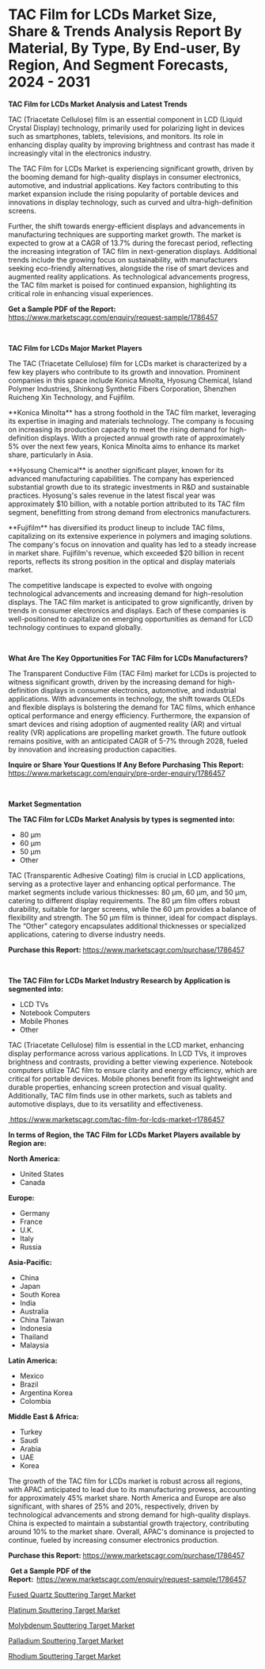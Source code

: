 <p><h1>TAC Film for LCDs Market Size, Share & Trends Analysis Report By Material, By Type, By End-user, By Region, And Segment Forecasts, 2024 - 2031</h1></p><p><strong>TAC Film for LCDs Market Analysis and Latest Trends</strong></p>
<p><p>TAC (Triacetate Cellulose) film is an essential component in LCD (Liquid Crystal Display) technology, primarily used for polarizing light in devices such as smartphones, tablets, televisions, and monitors. Its role in enhancing display quality by improving brightness and contrast has made it increasingly vital in the electronics industry. </p><p>The TAC Film for LCDs Market is experiencing significant growth, driven by the booming demand for high-quality displays in consumer electronics, automotive, and industrial applications. Key factors contributing to this market expansion include the rising popularity of portable devices and innovations in display technology, such as curved and ultra-high-definition screens.</p><p>Further, the shift towards energy-efficient displays and advancements in manufacturing techniques are supporting market growth. The market is expected to grow at a CAGR of 13.7% during the forecast period, reflecting the increasing integration of TAC film in next-generation displays. Additional trends include the growing focus on sustainability, with manufacturers seeking eco-friendly alternatives, alongside the rise of smart devices and augmented reality applications. As technological advancements progress, the TAC film market is poised for continued expansion, highlighting its critical role in enhancing visual experiences.</p></p>
<p><strong>Get a Sample PDF of the Report:&nbsp;</strong> <a href="https://www.marketscagr.com/enquiry/request-sample/1786457?utm_campaign=1267&utm_medium=2&utm_source=Github&utm_content=ia&utm_term=09102024&utm_id=tac-film-for-lcds">https://www.marketscagr.com/enquiry/request-sample/1786457</a></p>
<p>&nbsp;</p>
<p><strong>TAC Film for LCDs Major Market Players</strong></p>
<p><p>The TAC (Triacetate Cellulose) film for LCDs market is characterized by a few key players who contribute to its growth and innovation. Prominent companies in this space include Konica Minolta, Hyosung Chemical, Island Polymer Industries, Shinkong Synthetic Fibers Corporation, Shenzhen Ruicheng Xin Technology, and Fujifilm.</p><p>**Konica Minolta** has a strong foothold in the TAC film market, leveraging its expertise in imaging and materials technology. The company is focusing on increasing its production capacity to meet the rising demand for high-definition displays. With a projected annual growth rate of approximately 5% over the next few years, Konica Minolta aims to enhance its market share, particularly in Asia.</p><p>**Hyosung Chemical** is another significant player, known for its advanced manufacturing capabilities. The company has experienced substantial growth due to its strategic investments in R&D and sustainable practices. Hyosung's sales revenue in the latest fiscal year was approximately $10 billion, with a notable portion attributed to its TAC film segment, benefitting from strong demand from electronics manufacturers.</p><p>**Fujifilm** has diversified its product lineup to include TAC films, capitalizing on its extensive experience in polymers and imaging solutions. The company's focus on innovation and quality has led to a steady increase in market share. Fujifilm's revenue, which exceeded $20 billion in recent reports, reflects its strong position in the optical and display materials market.</p><p>The competitive landscape is expected to evolve with ongoing technological advancements and increasing demand for high-resolution displays. The TAC film market is anticipated to grow significantly, driven by trends in consumer electronics and displays. Each of these companies is well-positioned to capitalize on emerging opportunities as demand for LCD technology continues to expand globally.</p></p>
<p>&nbsp;</p>
<p><strong>What Are The Key Opportunities For TAC Film for LCDs Manufacturers?</strong></p>
<p><p>The Transparent Conductive Film (TAC Film) market for LCDs is projected to witness significant growth, driven by the increasing demand for high-definition displays in consumer electronics, automotive, and industrial applications. With advancements in technology, the shift towards OLEDs and flexible displays is bolstering the demand for TAC films, which enhance optical performance and energy efficiency. Furthermore, the expansion of smart devices and rising adoption of augmented reality (AR) and virtual reality (VR) applications are propelling market growth. The future outlook remains positive, with an anticipated CAGR of 5-7% through 2028, fueled by innovation and increasing production capacities.</p></p>
<p><strong>Inquire or Share Your Questions If Any Before Purchasing This Report:</strong> <a href="https://www.marketscagr.com/enquiry/pre-order-enquiry/1786457?utm_campaign=1267&utm_medium=2&utm_source=Github&utm_content=ia&utm_term=09102024&utm_id=tac-film-for-lcds">https://www.marketscagr.com/enquiry/pre-order-enquiry/1786457</a></p>
<p>&nbsp;</p>
<p><strong>Market Segmentation</strong></p>
<p><strong>The TAC Film for LCDs Market Analysis by types is segmented into:</strong></p>
<p><ul><li>80 µm</li><li>60 µm</li><li>50 µm</li><li>Other</li></ul></p>
<p><p>TAC (Transparentic Adhesive Coating) film is crucial in LCD applications, serving as a protective layer and enhancing optical performance. The market segments include various thicknesses: 80 µm, 60 µm, and 50 µm, catering to different display requirements. The 80 µm film offers robust durability, suitable for larger screens, while the 60 µm provides a balance of flexibility and strength. The 50 µm film is thinner, ideal for compact displays. The “Other” category encapsulates additional thicknesses or specialized applications, catering to diverse industry needs.</p></p>
<p><strong>Purchase this Report:&nbsp;</strong><a href="https://www.marketscagr.com/purchase/1786457?utm_campaign=1267&utm_medium=2&utm_source=Github&utm_content=ia&utm_term=09102024&utm_id=tac-film-for-lcds">https://www.marketscagr.com/purchase/1786457</a></p>
<p>&nbsp;</p>
<p><strong>The TAC Film for LCDs Market Industry Research by Application is segmented into:</strong></p>
<p><ul><li>LCD TVs</li><li>Notebook Computers</li><li>Mobile Phones</li><li>Other</li></ul></p>
<p><p>TAC (Triacetate Cellulose) film is essential in the LCD market, enhancing display performance across various applications. In LCD TVs, it improves brightness and contrasts, providing a better viewing experience. Notebook computers utilize TAC film to ensure clarity and energy efficiency, which are critical for portable devices. Mobile phones benefit from its lightweight and durable properties, enhancing screen protection and visual quality. Additionally, TAC film finds use in other markets, such as tablets and automotive displays, due to its versatility and effectiveness.</p></p>
<p><a href="https://www.marketscagr.com/tac-film-for-lcds-market-r1786457?utm_campaign=1267&utm_medium=2&utm_source=Github&utm_content=ia&utm_term=09102024&utm_id=tac-film-for-lcds">&nbsp;https://www.marketscagr.com/tac-film-for-lcds-market-r1786457</a></p>
<p><strong>In terms of Region, the TAC Film for LCDs Market Players available by Region are:</strong></p>
<p>
    <p> <strong> North America: </strong>
        <ul>
            <li>United States</li>
            <li>Canada</li>
        </ul>
        </p> 
    <p> <strong> Europe: </strong>
        <ul>
            <li>Germany</li>
            <li>France</li>
            <li>U.K.</li>
            <li>Italy</li>
            <li>Russia</li>
        </ul>
        </p> 
    <p> <strong> Asia-Pacific: </strong>
        <ul>
            <li>China</li>
            <li>Japan</li>
            <li>South Korea</li>
            <li>India</li>
            <li>Australia</li>
            <li>China Taiwan</li>
            <li>Indonesia</li>
            <li>Thailand</li>
            <li>Malaysia</li>
        </ul>
        </p> 
    <p> <strong> Latin America: </strong>
        <ul>
            <li>Mexico</li>
            <li>Brazil</li>
            <li>Argentina Korea</li>
            <li>Colombia</li>
        </ul>
        </p> 
    <p> <strong> Middle East & Africa: </strong>
        <ul>
            <li>Turkey</li>
            <li>Saudi</li>
            <li>Arabia</li>
            <li>UAE</li>
            <li>Korea</li>
        </ul>
    </p>
    </p>
<p><p>The growth of the TAC film for LCDs market is robust across all regions, with APAC anticipated to lead due to its manufacturing prowess, accounting for approximately 45% market share. North America and Europe are also significant, with shares of 25% and 20%, respectively, driven by technological advancements and strong demand for high-quality displays. China is expected to maintain a substantial growth trajectory, contributing around 10% to the market share. Overall, APAC's dominance is projected to continue, fueled by increasing consumer electronics production.</p></p>
<p><strong>Purchase this Report: </strong><a href="https://www.marketscagr.com/purchase/1786457?utm_campaign=1267&utm_medium=2&utm_source=Github&utm_content=ia&utm_term=09102024&utm_id=tac-film-for-lcds">https://www.marketscagr.com/purchase/1786457</a></p>
<p>&nbsp;<strong>Get a Sample PDF of the Report:&nbsp;&nbsp;</strong><a href="https://www.marketscagr.com/enquiry/request-sample/1786457?utm_campaign=1267&utm_medium=2&utm_source=Github&utm_content=ia&utm_term=09102024&utm_id=tac-film-for-lcds">https://www.marketscagr.com/enquiry/request-sample/1786457</a></p>
<p><strong></strong></p>
<p><p><a href="https://www.linkedin.com/pulse/fused-quartz-sputtering-target-market-research-report-exploring-a61qc?utm_campaign=1267&utm_medium=2&utm_source=Github&utm_content=ia&utm_term=09102024&utm_id=tac-film-for-lcds">Fused Quartz Sputtering Target Market</a></p><p><a href="https://www.linkedin.com/pulse/unveiling-market-trends-global-platinum-sputtering-dhu5f?trackingId=9IwcflDhREiuRh52PXPU6g%3D%3D&utm_campaign=1267&utm_medium=2&utm_source=Github&utm_content=ia&utm_term=09102024&utm_id=tac-film-for-lcds">Platinum Sputtering Target Market</a></p><p><a href="https://www.linkedin.com/pulse/navigating-molybdenum-sputtering-target-market-expert-vi4wf?trackingId=vBItmrwnRFK%2FPUaxGYmmuw%3D%3D&utm_campaign=1267&utm_medium=2&utm_source=Github&utm_content=ia&utm_term=09102024&utm_id=tac-film-for-lcds">Molybdenum Sputtering Target Market</a></p><p><a href="https://www.linkedin.com/pulse/emerging-market-trends-regional-analysis-palladium-1x53f?trackingId=bcNosSQ3TL%2BbI1DIofCPMA%3D%3D&utm_campaign=1267&utm_medium=2&utm_source=Github&utm_content=ia&utm_term=09102024&utm_id=tac-film-for-lcds">Palladium Sputtering Target Market</a></p><p><a href="https://www.linkedin.com/pulse/rhodium-sputtering-target-market-forecasts-trends-impact-analysis-y63zf?trackingId=O1IIZ0BzQxSfTVBDAnAoOg%3D%3D&utm_campaign=1267&utm_medium=2&utm_source=Github&utm_content=ia&utm_term=09102024&utm_id=tac-film-for-lcds">Rhodium Sputtering Target Market</a></p></p>